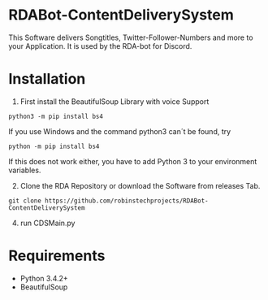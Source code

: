 # RDABot-ContentDeliverySystem

This Software delivers Songtitles, Twitter-Follower-Numbers and more to your Application.
It is used by the RDA-bot for Discord.

# Installation

1) First install the BeautifulSoup Library with voice Support

```
python3 -m pip install bs4
```
If you use Windows and the command python3 can´t be found, try
```
python -m pip install bs4
```
If this does not work either, you have to add Python 3 to your environment variables.

2) Clone the RDA Repository or download the Software from releases Tab.
```
git clone https://github.com/robinstechprojects/RDABot-ContentDeliverySystem
```

4) run CDSMain.py

# Requirements

- Python 3.4.2+
- BeautifulSoup
